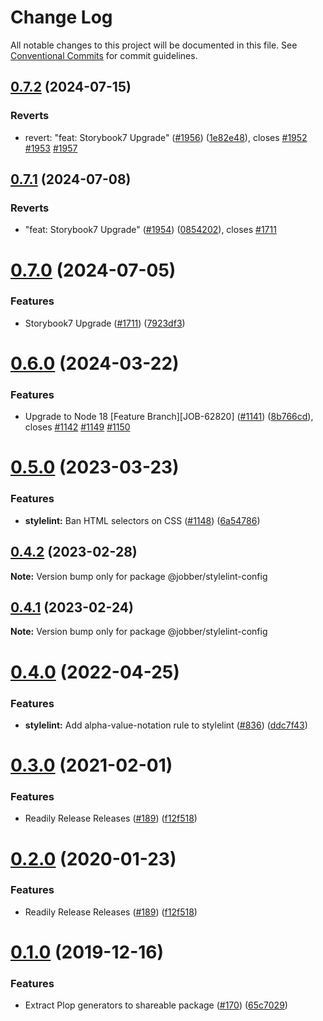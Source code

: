 # Change Log

All notable changes to this project will be documented in this file.
See [Conventional Commits](https://conventionalcommits.org) for commit guidelines.

## [0.7.2](https://github.com/GetJobber/atlantis/compare/@jobber/stylelint-config@0.7.1...@jobber/stylelint-config@0.7.2) (2024-07-15)


### Reverts

* revert: "feat: Storybook7 Upgrade" ([#1956](https://github.com/GetJobber/atlantis/issues/1956)) ([1e82e48](https://github.com/GetJobber/atlantis/commit/1e82e48f69d4fa8a8d2db46daba6dcf3b6d87111)), closes [#1952](https://github.com/GetJobber/atlantis/issues/1952) [#1953](https://github.com/GetJobber/atlantis/issues/1953) [#1957](https://github.com/GetJobber/atlantis/issues/1957)





## [0.7.1](https://github.com/GetJobber/atlantis/compare/@jobber/stylelint-config@0.7.0...@jobber/stylelint-config@0.7.1) (2024-07-08)


### Reverts

* "feat: Storybook7 Upgrade" ([#1954](https://github.com/GetJobber/atlantis/issues/1954)) ([0854202](https://github.com/GetJobber/atlantis/commit/0854202ae850439c514f5ce1f129f2e584fe0efb)), closes [#1711](https://github.com/GetJobber/atlantis/issues/1711)





# [0.7.0](https://github.com/GetJobber/atlantis/compare/@jobber/stylelint-config@0.6.0...@jobber/stylelint-config@0.7.0) (2024-07-05)


### Features

* Storybook7 Upgrade ([#1711](https://github.com/GetJobber/atlantis/issues/1711)) ([7923df3](https://github.com/GetJobber/atlantis/commit/7923df325cae63a5476d997f577efd3e123dbe54))





# [0.6.0](https://github.com/GetJobber/atlantis/compare/@jobber/stylelint-config@0.5.0...@jobber/stylelint-config@0.6.0) (2024-03-22)


### Features

* Upgrade to Node 18 [Feature Branch][JOB-62820] ([#1141](https://github.com/GetJobber/atlantis/issues/1141)) ([8b766cd](https://github.com/GetJobber/atlantis/commit/8b766cd1ebb215610ff3b0babe5d1f05540872b6)), closes [#1142](https://github.com/GetJobber/atlantis/issues/1142) [#1149](https://github.com/GetJobber/atlantis/issues/1149) [#1150](https://github.com/GetJobber/atlantis/issues/1150)





# [0.5.0](https://github.com/GetJobber/atlantis/compare/@jobber/stylelint-config@0.4.2...@jobber/stylelint-config@0.5.0) (2023-03-23)


### Features

* **stylelint:** Ban HTML selectors on CSS ([#1148](https://github.com/GetJobber/atlantis/issues/1148)) ([6a54786](https://github.com/GetJobber/atlantis/commit/6a5478647c8fa0bbdf3b6731830d77904820df9e))





## [0.4.2](https://github.com/GetJobber/atlantis/compare/@jobber/stylelint-config@0.4.1...@jobber/stylelint-config@0.4.2) (2023-02-28)

**Note:** Version bump only for package @jobber/stylelint-config





## [0.4.1](https://github.com/GetJobber/atlantis/compare/@jobber/stylelint-config@0.4.0...@jobber/stylelint-config@0.4.1) (2023-02-24)

**Note:** Version bump only for package @jobber/stylelint-config





# [0.4.0](https://github.com/GetJobber/atlantis/compare/@jobber/stylelint-config@0.3.0...@jobber/stylelint-config@0.4.0) (2022-04-25)


### Features

* **stylelint:** Add alpha-value-notation rule to stylelint ([#836](https://github.com/GetJobber/atlantis/issues/836)) ([ddc7f43](https://github.com/GetJobber/atlantis/commit/ddc7f430d399e3293004d6d27301a3e19f3c5bfa))





# [0.3.0](https://github.com/GetJobber/atlantis/compare/@jobber/stylelint-config@0.1.0...@jobber/stylelint-config@0.3.0) (2021-02-01)


### Features

* Readily Release Releases ([#189](https://github.com/GetJobber/atlantis/issues/189)) ([f12f518](https://github.com/GetJobber/atlantis/commit/f12f518443d5c4640d4d6cb95dc6b199b404bf8d))





# [0.2.0](https://github.com/GetJobber/atlantis/compare/@jobber/stylelint-config@0.1.0...@jobber/stylelint-config@0.2.0) (2020-01-23)


### Features

* Readily Release Releases ([#189](https://github.com/GetJobber/atlantis/issues/189)) ([f12f518](https://github.com/GetJobber/atlantis/commit/f12f518443d5c4640d4d6cb95dc6b199b404bf8d))





# [0.1.0](https://github.com/GetJobber/atlantis/compare/@jobber/stylelint-config@0.0.6...@jobber/stylelint-config@0.1.0) (2019-12-16)

### Features

* Extract Plop generators to shareable package
  ([#170](https://github.com/GetJobber/atlantis/issues/170))
  ([65c7029](https://github.com/GetJobber/atlantis/commit/65c7029))
